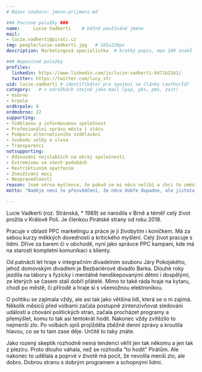 ```yaml
---
# Název souboru: jmeno-prijmeni.md

### Povinné položky ###
name:     Lucie Vadkerti  	# běžně používáné jméno
mail:
- lucie.vadkerti@pirati.cz
img: people/lucie-vadkerti.jpg   # 165x220px
description: Marketingová specialistka 	# kratký popis, max 160 znaků

### Nepovinné položky
profiles:
  linkedin: https://www.linkedin.com/in/lucie-vadkerti-6471b2161/
  twitter: https://twitter.com/lucy_str
uid: lucie.vadkerti # identifikátor pro spojení se články (authorId)
category: 	# v odrážkách stejně jako mail (psp, pks, pms, zast)
- msbrno
- krpole
ordkrpole: 9
ordmsbrno: 22
supporting:
- Vzdělanou a informovanou společnost
- Profesionální správu města i státu
- Podporu alternativního vzdělávání
- Svobodu volby a slova
- Transparenci
notsupporting:
- Odsouvání nejslabších na okraj společnosti
- Extremismu ve všech podobách
- Restriktivním opatřením
- Zneužívání moci
- Nespravedlnosti
reason: Jsem věrna myšlence, že pokud se mi něco nelíbí a chci to změnit, nestačí nadávat u piva, ale je třeba zvednout zadek a jít konat. :)
motto: "Naděje není to přesvědčení, že něco dobře dopadne, ale jistota, že má něco smysl - bez ohledu na to, jak to dopadne."

---
```


Lucie Vadkerti (roz. Stránská, * 1989) se narodila v Brně a téměř celý život prožila v Králově Poli. Je členkou Pirátské strany od roku 2018.

Pracuje v oblasti PPC marketingu a práce je jí živobytím i koníčkem. Má za sebou kurzy měkkých dovedností a kritického myšlení. Celý život pracuje s lidmi. Dříve za barem či v obchodě, nyní jako správce PPC kampaní, kde má na starosti kompletní komunikaci s klienty.

Od patnácti let hraje v integračním divadelním souboru Járy Pokojského, jehož domovským divadlem je Bezbariérové divadlo Barka. Dlouhé roky jezdila na tábory s fyzicky i mentálně hendikepovanými dětmi i dospělými, ze kterých se časem stali dobří přátelé. Mimo to také ráda hraje na kytaru, chodí po městě, či přírodě a hraje si s všemožnou elektronikou.

O politiku se zajímala vždy, ale asi tak jako většina lidí, která se o ni zajímá. Několik měsíců před volbami začala postupně zintenzivňovat sledování událostí a chování politických stran, začala procházet programy a přemýšlet, komu to tak asi tentokrát hodit. Nakonec vždy zvítězilo to nejmenší zlo. Po volbách spíš projížděla zběžně denní zprávy a kroutila hlavou, co se to tam zase děje. Určitě to taky znáte.

Jako rozený skeptik rozhodně nemá tendenci věřit jen tak někomu a jen tak z plezíru. Proto dlouho váhala, než se rozhodla “to hodit” Pirátům. Ale nakonec to udělala a poprvé v životě má pocit, že nevolila menší zlo, ale dobro. Dobrou stranu s dobrým programem a schopnými lidmi.
